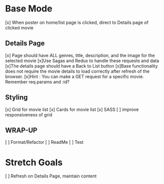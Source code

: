 <!-- REMINDER!!! -->
<!-- MAKE DETAILED COMMENTS AND COMMITS -->
<!-- BRANCH!!! -->

# Base Mode
[x] When poster on home/list page is clicked, direct to Details page of clicked movie  

## Details Page
[x] Page should have ALL genres, title, description, and the image for the selected movie 
    [x]Use Sagas and Redux to handle these requests and data
[x]The details page should have a Back to List button
[x]Base functionality does not require the movie details to load correctly after refresh of the browser.
[x]Hint : You can make a GET request for a specific movie. Remember req.params and :id?

## Styling
[x] Grid for movie list
[x] Cards for movie list
[x] SASS 
[ ] improve responsiveness of grid

## WRAP-UP
[ ] Format/Refactor
[ ] ReadMe
[ ] Test

# Stretch Goals
[ ] Refresh on Details Page, maintain content

